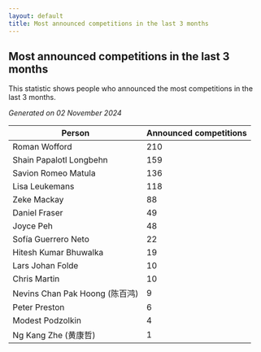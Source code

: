 ```yaml
---
layout: default
title: Most announced competitions in the last 3 months
---
```

## Most announced competitions in the last 3 months
This statistic shows people who announced the most competitions in the last 3 months.

*Generated on 02 November 2024*

| Person | Announced competitions |
| --- | --- |
| Roman Wofford | 210 |
| Shain Papalotl Longbehn | 159 |
| Savion Romeo Matula | 136 |
| Lisa Leukemans | 118 |
| Zeke Mackay | 88 |
| Daniel Fraser | 49 |
| Joyce Peh | 48 |
| Sofía Guerrero Neto | 22 |
| Hitesh Kumar Bhuwalka | 19 |
| Lars Johan Folde | 10 |
| Chris Martin | 10 |
| Nevins Chan Pak Hoong (陈百鸿) | 9 |
| Peter Preston | 6 |
| Modest Podzolkin | 4 |
| Ng Kang Zhe (黄康哲) | 1 |
